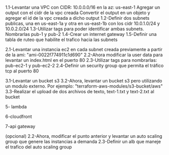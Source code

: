 1.1-Levantar una VPC con CIDR: 10.0.0.0/16 en la az: us-east-1
Agregar un output con el cidr de la vpc creada
Convertir el output en un objeto y agregar el id de la vpc creada a dicho output
1.2-Definir dos subnets publicas, una en us-east-1a y otra en us-east-1b con los cidr 10.0.1.0/24 y 10.0.2.0/24
1.3-Utilizar tags para poder identificar ambas subnets. Nombrarlas pub-1 y pub-2
1.4-Crear un internet gateway
1.5-Definir una tabla de ruteo que habilite el trafico hacia las subnets

2.1-Levantar una instancia ec2 en cada subnet creada previamente a partir de la ami: "ami-0022f774911c1d690"
2.2-Ahora modificar la user data para levantar un index.html en el puerto 80
2.3-Utilizar tags para nombrarlas: pub-ec2-1 y pub-ec2-2
2.4-Definir un security group que permita el tráfico tcp al puerto 80

3.1-Levantar un bucket s3
3.2-Ahora, levantar un bucket s3 pero utilizando un modulo externo. Por ejemplo: "terraform-aws-modules/s3-bucket/aws"
3.3-Realizar el upload de dos archivos de texto, text-1.txt y text-2.txt al bucket

5- lambda

6-cloudfront

7-api gateway

(opcional)
2.2-Ahora, modificar el punto anterior y levantar un auto scaling group que genere las instancias a demanda
2.3-Definir un alb que maneje el trafico del auto scaling group

